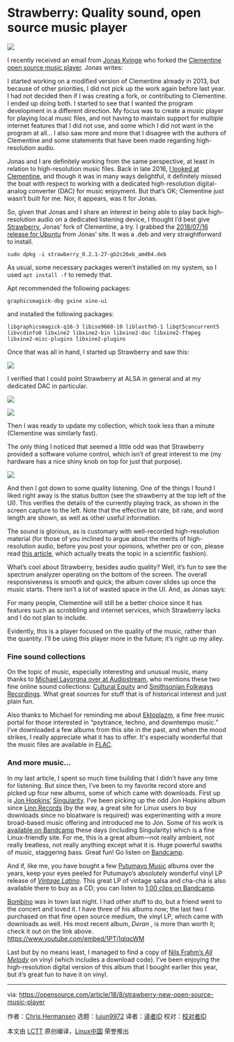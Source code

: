 Strawberry: Quality sound, open source music player
======

![](https://opensource.com/sites/default/files/styles/image-full-size/public/lead-images/video_editing_folder_music_wave_play.png?itok=-J9rs-My)

I recently received an email from [Jonas Kvinge][1] who forked the [Clementine open source music player][2]. Jonas writes:

I started working on a modified version of Clementine already in 2013, but because of other priorities, I did not pick up the work again before last year. I had not decided then if I was creating a fork, or contributing to Clementine. I ended up doing both. I started to see that I wanted the program development in a different direction. My focus was to create a music player for playing local music files, and not having to maintain support for multiple internet features that I did not use, and some which I did not want in the program at all… I also saw more and more that I disagree with the authors of Clementine and some statements that have been made regarding high-resolution audio.

Jonas and I are definitely working from the same perspective, at least in relation to high-resolution music files. Back in late 2016, [I looked at Clementine][3], and though it was in many ways delightful, it definitely missed the boat with respect to working with a dedicated high-resolution digital-analog converter (DAC) for music enjoyment. But that’s OK; Clementine just wasn’t built for me. Nor, it appears, was it for Jonas.

So, given that Jonas and I share an interest in being able to play back high-resolution audio on a dedicated listening device, I thought I’d best give [Strawberry][4], Jonas’ fork of Clementine, a try. I grabbed the [2018/07/16 release for Ubuntu][5] from Jonas’ site. It was a .deb and very straightforward to install.
```
sudo dpkg -i strawberry_0.2.1-27-gb2c26eb_amd64.deb

```

As usual, some necessary packages weren’t installed on my system, so I used `apt install -f` to remedy that.

Apt recommended the following packages:
```
graphicsmagick-dbg gxine xine-ui

```

and installed the following packages:
```
libgraphicsmagick-q16-3 libiso9660-10 liblastfm5-1 libqt5concurrent5 libvcdinfo0 libxine2 libxine2-bin libxine2-doc libxine2-ffmpeg libxine2-misc-plugins libxine2-plugins

```

Once that was all in hand, I started up Strawberry and saw this:

![](https://opensource.com/sites/default/files/uploads/1806-1_html_53455474cece6e43_0.png)

I verified that I could point Strawberry at ALSA in general and at my dedicated DAC in particular.

![](https://opensource.com/sites/default/files/uploads/1806-1_html_1b8f42a0fbbc251c_0.png)

![](https://opensource.com/sites/default/files/uploads/1806-1_html_641ffad17267dec0_0.png)

Then I was ready to update my collection, which took less than a minute (Clementine was similarly fast).

The only thing I noticed that seemed a little odd was that Strawberry provided a software volume control, which isn’t of great interest to me (my hardware has a nice shiny knob on top for just that purpose).

![](https://opensource.com/sites/default/files/uploads/1806-1_html_cb207c425e02621c_0.png)

And then I got down to some quality listening. One of the things I found I liked right away is the status button (see the strawberry at the top left of the UI). This verifies the details of the currently playing track, as shown in the screen capture to the left. Note that the effective bit rate, bit rate, and word length are shown, as well as other useful information.

The sound is glorious, as is customary with well-recorded high-resolution material (for those of you inclined to argue about the merits of high-resolution audio, before you post your opinions, whether pro or con, please read [this article][6], which actually treats the topic in a scientific fashion).

What’s cool about Strawberry, besides audio quality? Well, it’s fun to see the spectrum analyzer operating on the bottom of the screen. The overall responsiveness is smooth and quick; the album cover slides up once the music starts. There isn’t a lot of wasted space in the UI. And, as Jonas says:

For many people, Clementine will still be a better choice since it has features such as scrobbling and internet services, which Strawberry lacks and I do not plan to include.

Evidently, this is a player focused on the quality of the music, rather than the quantity. I’ll be using this player more in the future; it’s right up my alley.

### Fine sound collections

On the topic of music, especially interesting and unusual music, many thanks to [Michael Lavorgna over at Audiostream][7], who mentions these two fine online sound collections: [Cultural Equity][8] and [Smithsonian Folkways Recordings][9]. What great sources for stuff that is of historical interest and just plain fun.

Also thanks to Michael for reminding me about [Ektoplazm][10], a fine free music portal for those interested in “psytrance, techno, and downtempo music.” I’ve downloaded a few albums from this site in the past, and when the mood strikes, I really appreciate what it has to offer. It's especially wonderful that the music files are available in [FLAC][11].

### And more music…

In my last article, I spent so much time building that I didn’t have any time for listening. But since then, I’ve been to my favorite record store and picked up four new albums, some of which came with downloads. First up is [Jon Hopkins’][12] [Singularity][12]. I’ve been picking up the odd Jon Hopkins album since [Linn Records][13] (by the way, a great site for Linux users to buy downloads since no bloatware is required) was experimenting with a more broad-based music offering and introduced me to Jon. Some of his work is [available on Bandcamp][14] these days (including Singularity) which is a fine Linux-friendly site. For me, this is a great album—not really ambient, not really beatless, not really anything except what it is. Huge powerful swaths of music, staggering bass. Great fun! Go listen on [Bandcamp][14].

And if, like me, you have bought a few [Putumayo Music][15] albums over the years, keep your eyes peeled for Putumayo’s absolutely wonderful vinyl LP release of [_Vintage Latino_][16]. This great LP of vintage salsa and cha-cha is also available there to buy as a CD; you can listen to [1:00 clips on Bandcamp][17].

[Bombino][18] was in town last night. I had other stuff to do, but a friend went to the concert and loved it. I have three of his albums now; the last two I purchased on that fine open source medium, the vinyl LP, which came with downloads as well. His most recent album, _Deran_ , is more than worth it; check it out on the link above.
<https://www.youtube.com/embed/1PTj1qIqcWM>

Last but by no means least, I managed to find a copy of [Nils Frahm’s _All Melody_][19] on vinyl (which includes a download code). I’ve been enjoying the high-resolution digital version of this album that I bought earlier this year, but it’s great fun to have it on vinyl.

--------------------------------------------------------------------------------

via: https://opensource.com/article/18/8/strawberry-new-open-source-music-player

作者：[Chris Hermansen][a]
选题：[lujun9972](https://github.com/lujun9972)
译者：[译者ID](https://github.com/译者ID)
校对：[校对者ID](https://github.com/校对者ID)

本文由 [LCTT](https://github.com/LCTT/TranslateProject) 原创编译，[Linux中国](https://linux.cn/) 荣誉推出

[a]:https://opensource.com/users/clhermansen
[1]:https://github.com/jonaski
[2]:https://www.clementine-player.org/
[3]:https://opensource.com/life/16/10/4-open-music-players-compared
[4]:http://www.strawbs.org/
[5]:http://builds.jkvinge.net/ubuntu/bionic/strawberry_0.2.1-27-gb2c26eb_amd64.deb
[6]:http://www.aes.org/e-lib/browse.cfm?elib=18296
[7]:https://www.audiostream.com/content/alan-lomax-17000-sound-recordings-online-free
[8]:http://research.culturalequity.org/audio-guide.jsp
[9]:https://folkways.si.edu/radio-and-playlists/smithsonian
[10]:http://www.ektoplazm.com/
[11]:https://xiph.org/flac/
[12]:https://pitchfork.com/reviews/albums/jon-hopkins-singularity/
[13]:http://www.linnrecords.com/
[14]:https://jonhopkins.bandcamp.com/album/singularity
[15]:https://www.putumayo.com/
[16]:https://www.putumayo.com/product-page/vintage-latino
[17]:https://putumayo.bandcamp.com/album/vintage-latino
[18]:http://www.bombinomusic.com/
[19]:https://www.youtube.com/watch?v=1PTj1qIqcWM
